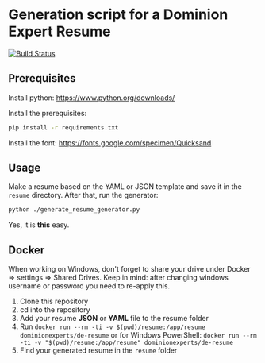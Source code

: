 # Generation script for a Dominion Expert Resume

[![Build Status](https://travis-ci.org/DominionExperts/de-resume.svg?branch=master)](https://travis-ci.org/DominionExperts/de-resume)

## Prerequisites

Install python: <https://www.python.org/downloads/>

Install the prerequisites:

``` bash
pip install -r requirements.txt
```

Install the font: <https://fonts.google.com/specimen/Quicksand>

## Usage

Make a resume based on the YAML or JSON template and save it in the `resume` directory.
After that, run the generator:

``` bash
python ./generate_resume_generator.py
```

Yes, it is __this__ easy.

## Docker
When working on Windows, don't forget to share your drive under Docker => settings => Shared Drives.
Keep in mind: after changing windows username or password you need to re-apply this.

1. Clone this repository
1. cd into the repository
1. Add your resume __JSON__ or __YAML__ file to the resume folder
1. Run `docker run --rm -ti -v $(pwd)/resume:/app/resume dominionexperts/de-resume` or for Windows PowerShell: 
 `docker run --rm -ti -v "$(pwd)/resume:/app/resume" dominionexperts/de-resume`
1. Find your generated resume in the `resume` folder


